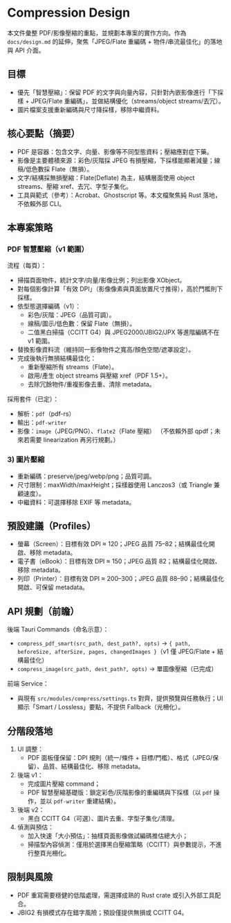# Compression Design

本文件彙整 PDF/影像壓縮的重點，並規劃本專案的實作方向。作為 `docs/design.md` 的延伸，聚焦「JPEG/Flate 重編碼 + 物件/串流最佳化」的落地與 API 介面。

## 目標

- 優先「智慧壓縮」：保留 PDF 的文字與向量內容，只針對內嵌影像進行「下採樣 + JPEG/Flate 重編碼」，並做結構優化（streams/object streams/去冗）。
- 圖片檔案支援重新編碼與尺寸降採樣，移除中繼資料。

## 核心要點（摘要）

- PDF 是容器：包含文字、向量、影像等不同型態資料；壓縮應對症下藥。
- 影像是主要體積來源：彩色/灰階採 JPEG 有損壓縮，下採樣能顯著減量；線稿/低色數採 Flate（無損）。
- 文字/結構採無損壓縮：Flate(Deflate) 為主，結構層面使用 object streams、壓縮 xref、去冗、字型子集化。
- 工具與範式（參考）：Acrobat、Ghostscript 等。本文檔聚焦純 Rust 落地，不依賴外部 CLI。

## 本專案策略

### PDF 智慧壓縮（v1 範圍）

流程（每頁）：
- 掃描頁面物件，統計文字/向量/影像比例；列出影像 XObject。
- 對每個影像計算「有效 DPI」（影像像素與頁面放置尺寸推得），高於門檻則下採樣。
- 依型態選擇編碼（v1）：
  - 彩色/灰階：JPEG（品質可調）。
  - 線稿/圖示/低色數：保留 Flate（無損）。
  - 二值黑白掃描（CCITT G4）與 JPEG2000/JBIG2/JPX 等進階編碼不在 v1 範圍。
- 替換影像資料流（維持同一影像物件之寬高/顏色空間/遮罩設定）。
- 完成後執行無損結構最佳化：
  - 重新壓縮所有 streams（Flate）。
  - 啟用/產生 object streams 與壓縮 xref（PDF 1.5+）。
  - 去除冗餘物件/重複影像去重、清除 metadata。

採用套件（已定）：
- 解析：`pdf`（pdf-rs）
- 輸出：`pdf-writer`
- 影像：`image`（JPEG/PNG）、`flate2`（Flate 壓縮）
（不依賴外部 qpdf；未來若需要 linearization 再另行規劃。）

### 3) 圖片壓縮

- 重新編碼：preserve/jpeg/webp/png；品質可調。
- 尺寸限制：maxWidth/maxHeight；採樣器使用 Lanczos3（或 Triangle 兼顧速度）。
- 中繼資料：可選擇移除 EXIF 等 metadata。

## 預設建議（Profiles）

- 螢幕（Screen）：目標有效 DPI ≈ 120；JPEG 品質 75–82；結構最佳化開啟、移除 metadata。
- 電子書（eBook）：目標有效 DPI ≈ 150；JPEG 品質 82；結構最佳化開啟、移除 metadata。
- 列印（Printer）：目標有效 DPI ≈ 200–300；JPEG 品質 88–90；結構最佳化開啟、可保留 metadata。

## API 規劃（前瞻）

後端 Tauri Commands（命名示意）：
- `compress_pdf_smart(src_path, dest_path?, opts)` → `{ path, beforeSize, afterSize, pages, changedImages }`（v1 僅 JPEG/Flate + 結構最佳化）
- `compress_image(src_path, dest_path?, opts)` → 單圖像壓縮（已完成）

前端 Service：
- 與現有 `src/modules/compress/settings.ts` 對齊，提供預覽與任務執行；UI 顯示「Smart / Lossless」要點，不提供 Fallback（光柵化）。

## 分階段落地

1. UI 調整：
   - PDF 面板僅保留：DPI 規則（統一/條件 + 目標/門檻）、格式（JPEG/保留）、品質、結構最佳化、移除 metadata。
2. 後端 v1：
   - 完成圖片壓縮 command；
   - PDF 智慧壓縮基礎版：鎖定彩色/灰階影像的重編碼與下採樣（以 `pdf` 操作，並以 `pdf-writer` 重建結構）。
3. 後端 v2：
   - 黑白 CCITT G4（可選）、圖片去重、字型子集化/清理。
4. 偵測與預估：
   - 加入快速「大小預估」：抽樣頁面影像做試編碼推估總大小；
   - 掃描型內容偵測：僅用於選擇黑白壓縮策略（CCITT）與參數提示，不進行整頁光柵化。

## 限制與風險

- PDF 重寫需要穩健的低階處理，需選擇成熟的 Rust crate 或引入外部工具配合。
- JBIG2 有損模式存在錯字風險；預設僅提供無損或 CCITT G4。
 
